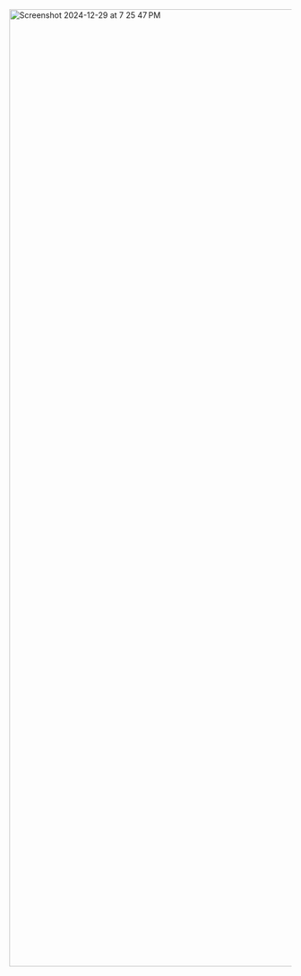 
<img width="1709" alt="Screenshot 2024-12-29 at 7 25 47 PM" src="https://github.com/user-attachments/assets/4678562a-3792-434e-9cff-2056e3b68dbe" />
